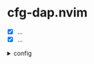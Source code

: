 # cfg-dap.nvim
  - [x] ...
  - [x] ...
<details>
<summary> config  </summary>

```lua

```
</details>
